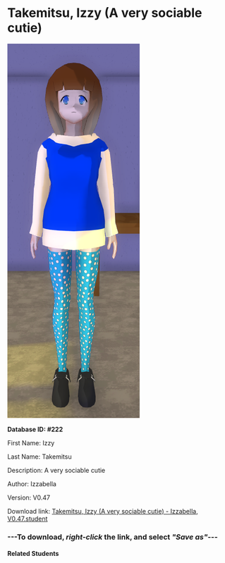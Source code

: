 # Takemitsu, Izzy (A very sociable cutie)

<img src="Files/Takemitsu, Izzy (A very sociable cutie).png" title="Takemitsu, Izzy (A very sociable cutie) - Izzabella, V0.47">

**Database ID: #222**

First Name: Izzy

Last Name: Takemitsu

Description: A very sociable cutie

Author: Izzabella

Version: V0.47

Download link: <a href="https://raw.githubusercontent.com/Arbiter1223/Daigaku-Gurashi-Custom-Students/master/Students/Files/Takemitsu%2C%20Izzy%20(A%20very%20sociable%20cutie)%20-%20Izzabella%2C%20V0.47.student">Takemitsu, Izzy (A very sociable cutie) - Izzabella, V0.47.student</a>

### ---**To download, _right-click_ the link, and select _"Save as"_**---

#### Related Students

